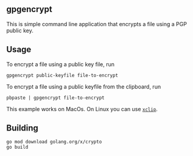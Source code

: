 
## gpgencrypt

This is simple command line application that encrypts a file using a PGP public key.

## Usage

To encrypt a file using a public key file, run

    gpgencrypt public-keyfile file-to-encrypt

To encrypt a file using a public keyfile from the clipboard, run

	pbpaste | gpgencrypt file-to-encrypt

This example works on MacOs.  On Linux you can use [`xclip`](https://ostechnix.com/how-to-use-pbcopy-and-pbpaste-commands-on-linux/).

## Building

    go mod download golang.org/x/crypto
    go build
